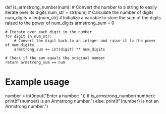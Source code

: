 def is_armstrong_number(num):
    # Convert the number to a string to easily iterate over its digits
    num_str = str(num)
    # Calculate the number of digits
    num_digits = len(num_str)
    # Initialize a variable to store the sum of the digits raised to the power of num_digits
    armstrong_sum = 0
    
    # Iterate over each digit in the number
    for digit in num_str:
        # Convert the digit back to an integer and raise it to the power of num_digits
        armstrong_sum += int(digit) ** num_digits
        
    # Check if the sum equals the original number
    return armstrong_sum == num

# Example usage
number = int(input("Enter a number: "))
if is_armstrong_number(number):
    print(f"{number} is an Armstrong number.")
else:
    print(f"{number} is not an Armstrong number.")



